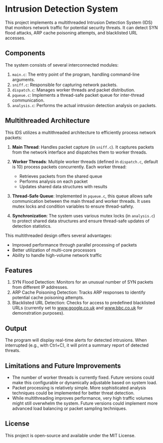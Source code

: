 # Intrusion Detection System

This project implements a multithreaded Intrusion Detection System (IDS) that monitors network traffic for potential security threats. It can detect SYN flood attacks, ARP cache poisoning attempts, and blacklisted URL accesses.

## Components

The system consists of several interconnected modules:

1. `main.c`: The entry point of the program, handling command-line arguments.
2. `sniff.c`: Responsible for capturing network packets.
3. `dispatch.c`: Manages worker threads and packet distribution.
4. `pqueue.c`: Implements a thread-safe packet queue for inter-thread communication.
5. `analysis.c`: Performs the actual intrusion detection analysis on packets.

## Multithreaded Architecture

This IDS utilizes a multithreaded architecture to efficiently process network packets:

1. **Main Thread**: Handles packet capture (in `sniff.c`). It captures packets from the network interface and dispatches them to worker threads.

2. **Worker Threads**: Multiple worker threads (defined in `dispatch.c`, default is 10) process packets concurrently. Each worker thread:
   - Retrieves packets from the shared queue
   - Performs analysis on each packet
   - Updates shared data structures with results

3. **Thread-Safe Queue**: Implemented in `pqueue.c`, this queue allows safe communication between the main thread and worker threads. It uses mutex locks and condition variables to ensure thread-safety.

4. **Synchronization**: The system uses various mutex locks (in `analysis.c`) to protect shared data structures and ensure thread-safe updates of detection statistics.

This multithreaded design offers several advantages:
- Improved performance through parallel processing of packets
- Better utilization of multi-core processors
- Ability to handle high-volume network traffic

## Features

1. SYN Flood Detection: Monitors for an unusual number of SYN packets from different IP addresses.
2. ARP Cache Poisoning Detection: Tracks ARP responses to identify potential cache poisoning attempts.
3. Blacklisted URL Detection: Checks for access to predefined blacklisted URLs (currently set to www.google.co.uk and www.bbc.co.uk for demonstration purposes).

## Output

The program will display real-time alerts for detected intrusions. When interrupted (e.g., with Ctrl+C), it will print a summary report of detected threats.

## Limitations and Future Improvements

- The number of worker threads is currently fixed. Future versions could make this configurable or dynamically adjustable based on  system load.
- Packet processing is relatively simple. More sophisticated analysis techniques could be implemented for better threat detection.
- While multithreading improves performance, very high traffic volumes might still overwhelm the system. Future versions could implement more advanced load balancing or packet sampling techniques.

## License

This project is open-source and available under the MIT License.